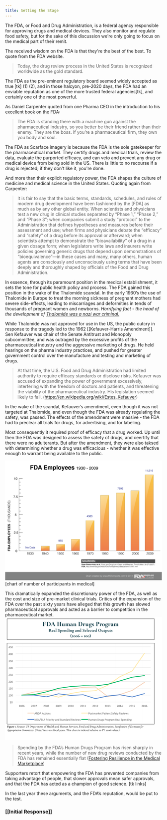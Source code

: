 ```yaml
---
title: Setting the Stage
---
```


The FDA, or Food and Drug Administration, is a federal agency responsible for approving drugs and medical devices. They also monitor and regulate food safety, but for the sake of this discussion we're only going to focus on the medical part of their remit.

The received wisdom on the FDA is that they're the best of the best. To quote from the FDA website.
> Today, the drug review process in the United States is recognized worldwide as the gold standard.

The FDA as the pre-eminent regulatory board seemed widely accepted as true [tk] (1) (2), and in those halcyon, pre-2020 days, the FDA had an enviable reputation as one of the more trusted federal agencies[tk], and certainly one of the most powerful.

As Daniel Carpenter quoted from one Pharma CEO in the introduction to his excellent book on the FDA:

> The FDA is standing there with a machine gun against the pharmaceutical industry, so you better be their friend rather than their enemy. They are the boss. If you’re a pharmaceutical firm, they own you body and soul.

The FDA as Scarface imagery is because the FDA is the sole gatekeeper for the pharmaceutical market. They certify drugs and medical trials, review the data, evaluate the purported efficacy, and can veto and prevent any drug or medical device from being sold in the US. There is little to no recourse if a drug is rejected; if they don't like it, you're done.

And more than their explicit regulatory power, the FDA shapes the culture of medicine and medical science in the United States. Quoting again from Carpenter:
> It is fair to say that the basic terms, standards, schedules, and rules of modern drug development have been fashioned by the [FDA] as much as by any other global entity. When scientists and physicians test a new drug in clinical studies separated by “Phase 1,” “Phase 2,” and “Phase 3”; when companies submit a study “protocol” to the Administration that defines hypotheses and measures before their assessment and use; when firms and physicians debate the “efficacy” and “safety” of a drug before its approval or afterward; when scientists attempt to demonstrate the “bioavailability” of a drug in a given dosage form; when legislators write laws and insurers write policies governing generic drugs that depend upon demonstrations of “bioequivalence”—in these cases and many, many others, human agents are consciously and unconsciously using terms that have been deeply and thoroughly shaped by officials of the Food and Drug Administration.

In essence, through its paramount position in the medical establishment, it sets the tone for public health policy and process.
The FDA gained this position in the wake of the Thalomide scandal. In the early 1960’s the use of Thalomide in Europe to treat the morning sickness of pregnant mothers had severe side-effects, leading to miscarriages and deformities in tends of thousands of pregnant women and newborns. 
 _Horrifying fact - the head of the development of [Thalomide was a nazi war criminal.](https://blogs.scientificamerican.com/molecules-to-medicine/from-the-holocaust-to-thalidomide-a-nazi-legacy/)_

While Thalomide was not approved for use in the US, the public outcry in response to the tragedy led to the 1962 [[Kefauver-Harris Amendment]]. Sen Kefauver was chair of the Senate Antitrust and Monopoly subcommittee, and was outraged by the excessive profits of the pharmaceutical industry and the aggressive marketing of drugs. He held hearings on the pharma industry practices, and pushed for greater government control over the manufacture and testing and marketing of drugs.
> At that time, the U.S. Food and Drug Administration had limited authority to require efficacy standards or disclose risks. Kefauver was accused of expanding the power of government excessively, interfering with the freedom of doctors and patients, and threatening the viability of the pharmaceutical industry. His legislation seemed likely to fail. (https://en.wikipedia.org/wiki/Estes_Kefauver)

In the wake of the scandal, Kefauver’s amendment, even though it was not targeted at Thalomide, and even though the FDA was already regulating the safety, was passed. The effects of the amendment were massive - the FDA had to preclear all trials for drugs, for advertising, and for labeling. 

Most consequently it required proof of efficacy that a drug worked. Up until then the FDA was designed to assess the safety of drugs, and ceertify that there were no adulterants. But after the amendment, they were also taksed with determining whether a drug was efficacious - whether it was effective enough to warrant being available to the public.

![](assets/FDA-Spending-and-Employees-History-Chart-021.png)
[chart of number of participants in medical]

This dramatically expanded the discretionary power of the FDA, as well as the cost and size of pre-market clinical trials.
Critics of the expansion of the FDA over the past sixty years have alleged that this growth has slowed pharmaceutical approvals and acted as a barrier to competition in the pharmaceutical market.
![](assets/spending-outputs.png)
> Spending by the FDA’s Human Drugs Program has risen sharply in recent years, while the number of new drug reviews conducted by the FDA has remained essentially flat ([Fostering Resilience in the Medical Marketplace](https://www.niskanencenter.org/wp-content/uploads/old_uploads/2018/07/Fostering-Resilience-in-the-Medical-Marketplace.pdf))

Supporters retort that empowering the FDA has prevented companies from taking advantage of people, that slower approvals mean safer approvals, and that the FDA has acted as a champion of good science. [tk links]

In the last year these arguments, and the FDA’s reputation, would be put to the test.

### [[Initial Response]]
